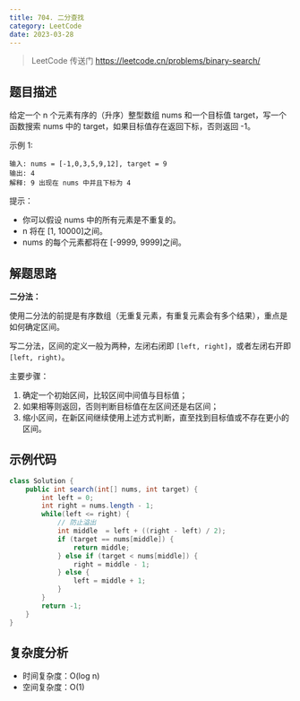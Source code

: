 ```yaml
---
title: 704. 二分查找
category: LeetCode
date: 2023-03-28
---
```


> LeetCode 传送门 https://leetcode.cn/problems/binary-search/

## 题目描述 <Badge text="简单" type="tip"/>

给定一个 n 个元素有序的（升序）整型数组 nums 和一个目标值 target，写一个函数搜索 nums 中的 target，如果目标值存在返回下标，否则返回 -1。

示例 1:

```
输入: nums = [-1,0,3,5,9,12], target = 9
输出: 4
解释: 9 出现在 nums 中并且下标为 4
```

提示：

- 你可以假设 nums 中的所有元素是不重复的。
- n 将在 [1, 10000]之间。
- nums 的每个元素都将在 [-9999, 9999]之间。

## 解题思路

**二分法：**

使用二分法的前提是有序数组（无重复元素，有重复元素会有多个结果），重点是如何确定区间。

写二分法，区间的定义一般为两种，左闭右闭即 `[left, right]`，或者左闭右开即 `[left, right)`。

主要步骤：

1. 确定一个初始区间，比较区间中间值与目标值；
2. 如果相等则返回，否则判断目标值在左区间还是右区间；
3. 缩小区间，在新区间继续使用上述方式判断，直至找到目标值或不存在更小的区间。

## 示例代码

```java
class Solution {
    public int search(int[] nums, int target) {
        int left = 0;
        int right = nums.length - 1;
        while(left <= right) {
            // 防止溢出
            int middle  = left + ((right - left) / 2);
            if (target == nums[middle]) {
                return middle;
            } else if (target < nums[middle]) {
                right = middle - 1;
            } else {
                left = middle + 1;
            }
        }
        return -1;
    }
}
```

## 复杂度分析

- 时间复杂度：O(log n)
- 空间复杂度：O(1)


